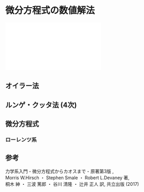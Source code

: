 # 微分方程式の数値解法

![test](img/lorenz_att.pdf)



## オイラー法


## ルンゲ・クッタ法 (4次)


## 微分方程式


### ローレンツ系

  
## 参考
力学系入門 - 微分方程式からカオスまで - 原著第3版 ,  
Morris W.Hirsch ・ Stephen Smale ・ Robert L.Devaney 著,  
桐木 紳 ・ 三波 篤郎 ・ 谷川 清隆 ・ 辻井 正人 訳,  共立出版 (2017)